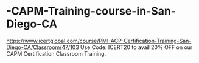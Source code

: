 # -CAPM-Training-course-in-San-Diego-CA
https://www.icertglobal.com/course/PMI-ACP-Certification-Training-San-Diego-CA/Classroom/47/103   Use Code: ICERT20 to avail 20% OFF on our CAPM Certification Classroom Training.
